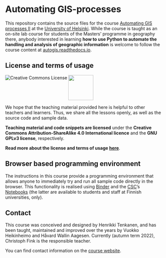 # Automating GIS-processes

This repository contains the source files for the course [Automating GIS processes II](https://studies.helsinki.fi/courses/?searchText=GEOG-329-2) at the [University of Helsinki](https://helsinki.fi/). While the course is taught as an on-site lab course for students of the Masters’ programme in geography there, anybody interested in learning **how to use Python to automate the handling and analysis of geographic information** is welcome to follow the course content at [autogis.readthedocs.io](https://autogis.readthedocs.io/).

## License and terms of usage

<a rel="license" href="http://creativecommons.org/licenses/by-sa/4.0/"><img alt="Creative Commons License" style="border-width:0" align="left" src="https://i.creativecommons.org/l/by-sa/4.0/88x31.png" /></a></a>
<img src="https://github.com/Automating-GIS-processes/2016/blob/master/source/img/GPLv3_Logo.jpg" width="80">
 
We hope that the teaching material provided here is helpful to other teachers and learners. Thus, we share all the lessons openly, as well as the source code and sample data.

**Teaching material and code snippets are licensed** under the **Creative Commons Attribution-ShareAlike 4.0 International licence** and the **GNU GPLv3 license**, respectively. 

**Read more about the license and terms of usage [here](https://github.com/Automating-GIS-processes/2016/blob/master/source/License-terms.rst)**.

## Browser based programming environment

The instructions in this course provide a programming environment that allows anyone to immediately try and run all sample code directly in the browser. This functionality is realised using [Binder](https://mybinder.org/) and the [CSC](https://csc.fi/)’s [Notebooks](https://notebooks.csc.fi/) (the latter are available to students and staff at Finnish universities, only).

<!-- Binder environment is controlled from [environment.yml](environment.yml).
CSC Notebooks are controlled separately from [https://github.com/Automating-GIS-processes/notebooks](https://github.com/Automating-GIS-processes/notebooks) -repository. -->

## Contact

This course was conceived and designed by Henrikki Tenkanen, and has been taught, maintained and improved over the years by Vuokko Heikinheimo and Håvard Wallin Aagesen. Currently (autumn term 2022), Christoph Fink is the responsible teacher.

You can find contact information on the [course website](https://autogis.readthedocs.io/en/latest/course-info/course-info.html).
